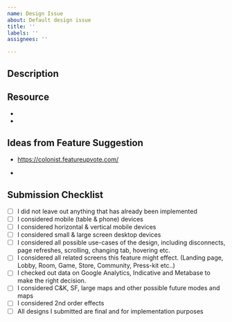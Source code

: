 ```yaml
---
name: Design Issue
about: Default design issue
title: ''
labels: ''
assignees: ''

---
```


## Description



## Resource

- 
- 

## Ideas from Feature Suggestion

- https://colonist.featureupvote.com/

- 

## Submission Checklist

- [ ] I did not leave out anything that has already been implemented
- [ ] I considered mobile (table & phone) devices
- [ ] I considered horizontal & vertical mobile devices
- [ ] I considered small & large screen desktop devices
- [ ] I considered all possible use-cases of the design, including disconnects, page refreshes, scrolling, changing tab, hovering etc.
- [ ] I considered all related screens this feature might effect. (Landing page, Lobby, Room, Game, Store, Community, Press-kit etc..)
- [ ] I checked out data on Google Analytics, Indicative and Metabase to make the right decision.
- [ ] I considered C&K, SF, large maps and other possible future modes and maps
- [ ] I considered 2nd order effects
- [ ] All designs I submitted are final and for implementation purposes
